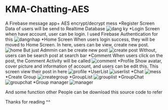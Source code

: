 # KMA-Chatting-AES
A Firebase message app+ AES encrypt/decrypt mess
*Register Screen
Data of users will be send to Realtime Database
![dang ky](https://user-images.githubusercontent.com/94952035/148667195-7582be9b-8bf9-4702-b519-46b3aa4c46b7.png)
*Login Screen
when have account, user can be login. I used Firebase Authentication for this
![dangnhap](https://user-images.githubusercontent.com/94952035/148667209-2d46c719-92c9-427b-9d4f-f6ae73bdf958.png)
*Home Screen
When users login success, they will be moved to Home Screen. In here, users can be view, create new post.
![home](https://user-images.githubusercontent.com/94952035/148667264-e4919438-904c-4328-986f-d86e26b8c159.png)
But just Admmin can be create new post
![create post](https://user-images.githubusercontent.com/94952035/148667397-3b8d4700-2057-4a13-b3c5-8cba5fa3aff1.png)
Without, users can be search post at search bar
*Comment
When users click on the post, the Comment Activity will be called
![comment](https://user-images.githubusercontent.com/94952035/148667378-90e779bd-fdd3-42b1-8b67-d18a0d78b1d6.png)
*Profile
Show avatar, cover picture and information of account, and users can be edit this. This screen view their post in here
![profile](https://user-images.githubusercontent.com/94952035/148667409-fa565788-2eec-44a7-8737-5faccbeb803e.png)
*UserList
![userlist](https://user-images.githubusercontent.com/94952035/148667456-c51a01c8-9d48-4c34-9430-86099eb42171.png)
*Chat
![mess](https://user-images.githubusercontent.com/94952035/148667479-b54a319a-eeb8-44f1-a123-9c745a8e3a64.png)
*Create Group
![creategroup](https://user-images.githubusercontent.com/94952035/148667475-4c6a6dca-bcac-4a2f-9f31-45eb7be9ed0b.png)
*GroupList
![grouplist](https://user-images.githubusercontent.com/94952035/148667477-433546a6-8cb0-43e7-b899-6e20e0718bf8.png)
*GroupChat
![groupchat](https://user-images.githubusercontent.com/94952035/148667476-91c8399b-94cf-4ec4-b46f-7dfc287d3f2b.png)
*Group manager
![manager](https://user-images.githubusercontent.com/94952035/148667478-9d829c9f-9eca-4a02-b730-0416fd446e7d.png)

And some function other
People can be download this source code to refer

Thanks for reading ^^


